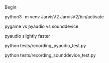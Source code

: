 Begin


python3 -m venv JarvisV2
JarvisV2/bin/activate



pygame vs pyaudio vs sounddevice


pyaudio slightly faster 

python tests/recording_pyaudio_test.py

python tests/recording_sounddevice_test.py